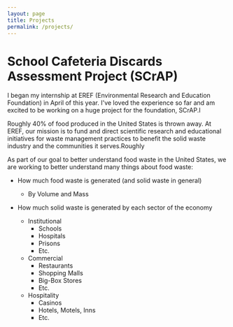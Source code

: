 ```yaml
---
layout: page
title: Projects
permalink: /projects/
---
```

# School Cafeteria Discards Assessment Project (SCrAP)

I began my internship at EREF (Environmental Research and Education Foundation) in April of this year. I've loved the experience so far and am excited to be working on a huge project for the foundation, SCrAP.I

Roughly 40% of food produced in the United States is thrown away.  At EREF, our mission is to fund and direct scientific research and educational initiatives for waste management practices to benefit the solid waste industry and the communities it serves.Roughly

As part of our goal to better understand food waste in the United States, we are working to better understand many things about food waste:

* How much food waste is generated (and solid waste in general)
  * By Volume and Mass

* How much solid waste is generated by each sector of the economy
  * Institutional
    * Schools
    * Hospitals
    * Prisons
    * Etc.
  * Commercial 
    * Restaurants
    * Shopping Malls
    * Big-Box Stores
    * Etc. 
  * Hospitality
    * Casinos
    * Hotels, Motels, Inns
    * Etc. 


